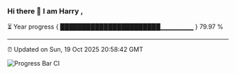 ### Hi there 👋 I am Harry , 

⏳ Year progress { ███████████████████████▁▁▁▁▁▁▁ } 79.97 %

---

⏰ Updated on Sun, 19 Oct 2025 20:58:42 GMT

![Progress Bar CI](https://github.com/duykhang68/duykhang68/workflows/Progress%20Bar%20CI/badge.svg)
